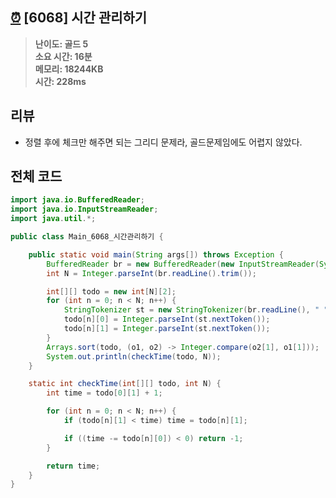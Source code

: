 ## [⏰](https://www.acmicpc.net/problem/6068) [6068] 시간 관리하기

> **난이도: 골드 5<br>
> 소요 시간: 16분<br>
> 메모리: 18244KB<br>
> 시간: 228ms**

## 리뷰

- 정렬 후에 체크만 해주면 되는 그리디 문제라, 골드문제임에도 어렵지 않았다.

## 전체 코드

```java
import java.io.BufferedReader;
import java.io.InputStreamReader;
import java.util.*;

public class Main_6068_시간관리하기 {

    public static void main(String args[]) throws Exception {
        BufferedReader br = new BufferedReader(new InputStreamReader(System.in));
        int N = Integer.parseInt(br.readLine().trim());

        int[][] todo = new int[N][2];
        for (int n = 0; n < N; n++) {
            StringTokenizer st = new StringTokenizer(br.readLine(), " ");
            todo[n][0] = Integer.parseInt(st.nextToken());
            todo[n][1] = Integer.parseInt(st.nextToken());
        }
        Arrays.sort(todo, (o1, o2) -> Integer.compare(o2[1], o1[1]));
        System.out.println(checkTime(todo, N));
    }

    static int checkTime(int[][] todo, int N) {
        int time = todo[0][1] + 1;

        for (int n = 0; n < N; n++) {
            if (todo[n][1] < time) time = todo[n][1];

            if ((time -= todo[n][0]) < 0) return -1;
        }

        return time;
    }
}
```
